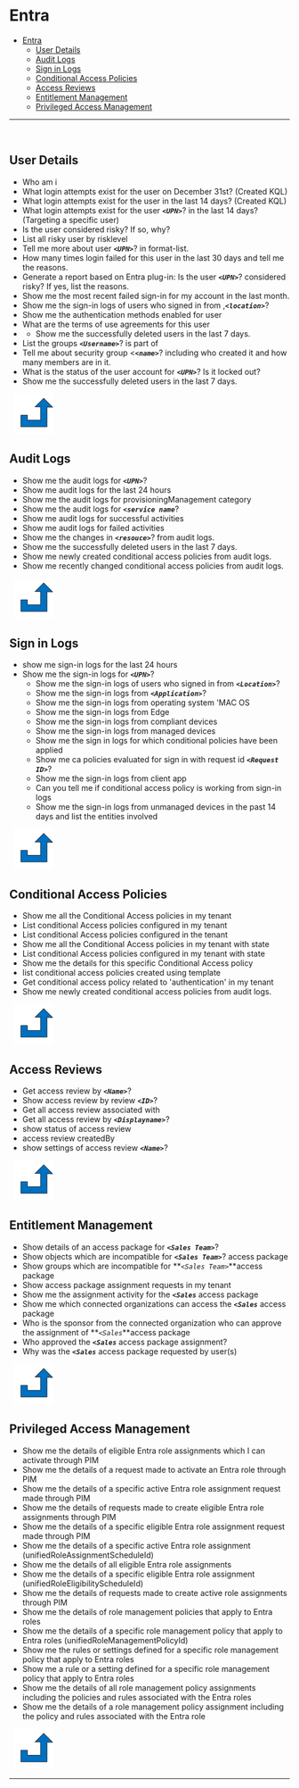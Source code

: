 
# Entra

- [Entra](#entra)
  - [User Details](#user-details)
  - [Audit Logs](#audit-logs)
  - [Sign in Logs](#sign-in-logs)
  - [Conditional Access Policies](#conditional-access-policies)
  - [Access Reviews](#access-reviews)
  - [Entitlement Management](#entitlement-management)
  - [Privileged Access Management](#privileged-access-management)
***
&nbsp;
## User Details
<a name="User Details"></a>
- Who am i
-  What login attempts exist for the user on December 31st? (Created KQL)
- What login attempts exist for the user in the last 14 days? (Created KQL) 
- What login attempts exist for the user **_`<UPN>`_**?   in the last 14 days? (Targeting a specific user)
- Is the user considered risky? If so, why? 
- List all risky user by risklevel
- Tell me more about user **_`<UPN>`_**?  in format-list.
- How many times login failed for this user in the last 30 days and tell me the reasons.
- Generate a report based on Entra plug-in: Is the user **_`<UPN>`_**?  considered risky? If yes, list the 
reasons. 
- Show me the most recent failed sign-in for my account in the last month.
-  Show me the sign-in logs of users who signed in from ,**_`<location>`_**? 
-  Show me the authentication methods enabled for user
-  What are the terms of use agreements for this user
-  - Show me the successfully deleted users in the last 7 days.
- List the groups **_`<Username>`_**?  is part of 
- Tell me about security group <**_`<name>`_**?  including who created it and how many members are in it.
- What is the status of the user account for **_`<UPN>`_**? Is it locked out?
-  Show me the successfully deleted users in the last 7 days.

&nbsp;
[![alt text](../../Images/backtotop.svg)](#entra)

## Audit Logs
 - Show me the audit logs for **_`<UPN>`_**? 
 - Show me audit logs for the last 24 hours
- Show me the audit logs for provisioningManagement category
- Show me the audit logs for **_`<service name`_**? 
- Show me audit logs for successful activities
- Show me audit logs for failed activities
- Show me the changes in **_`<resouce>`_**? from audit logs.
 - Show me the successfully deleted users in the last 7 days.
 - Show me newly created conditional access policies from audit logs.
- Show me recently changed conditional access policies from audit logs.

&nbsp;
[![alt text](../../Images/backtotop.svg)](#entra)

## Sign in Logs

 
 - show me sign-in logs for the last 24 hours
 - Show me the sign-in logs for **_`<UPN>`_**? 
    - Show me the sign-in logs of users who signed in from **_`<Location>`_**? 
    - Show me the sign-in logs from **_`<Application>`_**? 
    - Show me the sign-in logs from operating system 'MAC OS
    - Show me the sign-in logs from Edge
    - Show me the sign-in logs from compliant devices
    - Show me the sign-in logs from managed devices
    - Show me the sign in logs for which conditional policies have been applied
    - Show me ca policies evaluated for sign in with request id **_`<Request ID>`_**? 
    - Show me the sign-in logs from client app
    - Can you tell me if conditional access policy is working from sign-in logs
    - Show me the sign-in logs from unmanaged devices in the past 14 days and list the entities involved

&nbsp;
[![alt text](../../Images/backtotop.svg)](#entra)

## Conditional Access Policies

  - Show me all the Conditional Access policies in my tenant
- List conditional Access policies configured in my tenant
- List conditional Access policies configured in the tenant
 - Show me all the Conditional Access policies in my tenant with state
- List conditional Access policies configured in my tenant with state
- Show me the details for this specific Conditional Access policy
 - list conditional access policies created using template
- Get conditional access policy related to 'authentication' in my tenant
-  Show me newly created conditional access policies from audit logs.

&nbsp;
[![alt text](../../Images/backtotop.svg)](#entra)


## Access Reviews

- Get access review by **_`<Name>`_**? 
- Show access review by review **_`<ID>`_**? 
- Get all access review associated with
- Get all access review by **_`<Displayname>`_**? 
- show status of access review
- access review createdBy
- show settings of access review **_`<Name>`_**? 


&nbsp;
[![alt text](../../Images/backtotop.svg)](#entra)

## Entitlement Management


- Show details of an access package for **_`<Sales Team>`_**? 
- Show objects which are incompatible for **_`<Sales Team>`_**? access package
- Show groups which are incompatible for **_`<Sales Team>`_**access package
- Show access package assignment requests in my tenant
- Show me the assignment activity for the **_`<Sales`_** access package
- Show me which connected organizations can access the **_`<Sales`_** access package
- Who is the sponsor from the connected organization who can approve the assignment of **_`<Sales`_**access package
- Who approved the **_`<Sales`_** access package assignment?
- Why was the **_`<Sales`_** access package requested by user(s)

&nbsp;
[![alt text](../../Images/backtotop.svg)](#entra)

## Privileged Access Management

- Show me the details of eligible Entra role assignments which I can activate through PIM
 - Show me the details of a request made to activate an Entra role through PIM
- Show me the details of a specific active Entra role assignment request made through PIM
- Show me the details of requests made to create eligible Entra role assignments through PIM
- Show me the details of a specific eligible Entra role assignment request made through PIM
- Show me the details of a specific active Entra role assignment (unifiedRoleAssignmentScheduleId)
- Show me the details of all eligible Entra role assignments
 - Show me the details of a specific eligible Entra role assignment (unifiedRoleEligibilityScheduleId)
 - Show me the details of requests made to create active role assignments through PIM
- Show me the details of role management policies that apply to Entra roles
- Show me the details of a specific role management policy that apply to Entra roles (unifiedRoleManagementPolicyId)
- Show me the rules or settings defined for a specific role management policy that apply to Entra roles
- Show me a rule or a setting defined for a specific role management policy that apply to Entra roles
 - Show me the details of all role management policy assignments including the policies and rules associated with the Entra roles
- Show me the details of a role management policy assignment including the policy and rules associated with the Entra role


&nbsp;
[![alt text](../../Images/backtotop.svg)](#entra)

***